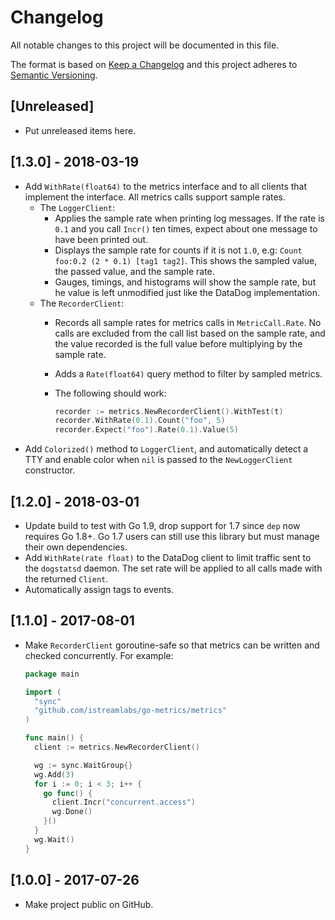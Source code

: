 # Changelog
All notable changes to this project will be documented in this file.

The format is based on [Keep a Changelog](http://keepachangelog.com/en/1.0.0/)
and this project adheres to [Semantic Versioning](http://semver.org/spec/v2.0.0.html).

## [Unreleased]
- Put unreleased items here.

## [1.3.0] - 2018-03-19

- Add `WithRate(float64)` to the metrics interface and to all clients that implement
  the interface. All metrics calls support sample rates.
  - The `LoggerClient`:
    - Applies the sample rate when printing log messages. If the rate is `0.1` and you call `Incr()` ten times, expect about one message to have been printed out.
    - Displays the sample rate for counts if it is not `1.0`, e.g: `Count foo:0.2 (2 * 0.1) [tag1 tag2]`. This shows the sampled value, the passed value, and the sample rate.
    - Gauges, timings, and histograms will show the sample rate, but he value is left unmodified just like the DataDog implementation.
  - The `RecorderClient`:
    - Records all sample rates for metrics calls in `MetricCall.Rate`. No calls are excluded from the call list based on the sample rate, and the value recorded is the full value before multiplying by the sample rate.
    - Adds a `Rate(float64)` query method to filter by sampled metrics.
    - The following should work:

        ```go
        recorder := metrics.NewRecorderClient().WithTest(t)
        recorder.WithRate(0.1).Count("foo", 5)
        recorder.Expect("foo").Rate(0.1).Value(5)
        ```
- Add `Colorized()` method to `LoggerClient`, and automatically detect a TTY and enable color when `nil` is passed to the `NewLoggerClient` constructor.

## [1.2.0] - 2018-03-01

- Update build to test with Go 1.9, drop support for 1.7 since `dep` now
  requires Go 1.8+. Go 1.7 users can still use this library but must manage
  their own dependencies.
- Add `WithRate(rate float)` to the DataDog client to limit traffic sent to
  the `dogstatsd` daemon. The set rate will be applied to all calls made
  with the returned `Client`.
- Automatically assign tags to events.

## [1.1.0] - 2017-08-01

- Make `RecorderClient` goroutine-safe so that metrics can be written and
  checked concurrently. For example:

  ```go
  package main

  import (
    "sync"
    "github.com/istreamlabs/go-metrics/metrics"
  )

  func main() {
    client := metrics.NewRecorderClient()

    wg := sync.WaitGroup{}
    wg.Add(3)
    for i := 0; i < 3; i++ {
      go func() {
        client.Incr("concurrent.access")
        wg.Done()
      }()
    }
    wg.Wait()
  }
  ```

## [1.0.0] - 2017-07-26

- Make project public on GitHub.
